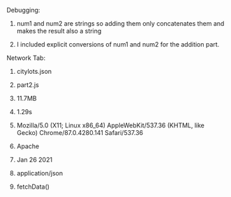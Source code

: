 Debugging:

1. num1 and num2 are strings so adding them only concatenates them and makes the result
   also a string

2. I included explicit conversions of num1 and num2 for the addition part.

Network Tab:

1. citylots.json
2. part2.js
3. 11.7MB
4. 1.29s

5. Mozilla/5.0 (X11; Linux x86_64) AppleWebKit/537.36 (KHTML, like Gecko) Chrome/87.0.4280.141 Safari/537.36
6. Apache
7. Jan 26 2021
8. application/json

9. fetchData()
